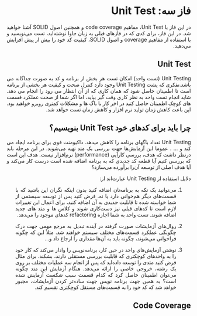 <div dir="rtl" align='justify'>

#  فاز سه: Unit Test

در این فاز با Unit Test،
مفاهیم code coverage
و همچنین اصول SOLID
آشنا خواهید شد. در این فاز، برای کدی که در فازهای قبلی به زبان جاوا نوشته‌اید، تست می‌نویسید و با استفاده از مفاهیم coverage
و اصول SOLID،
کیفیت کد خود را بیش از پیش افزایش می‌دهید.

## Unit Test

Unit Testing
(تست واحد) امکان تست هر بخش از برنامه و کد به صورت جداگانه می باشد.تفکری که پشت Unit Testing
وجود دارد کنترل صحت و کیفیت هر بخشی از برنامه است تا اطمینان حاصل شود که همان کاری که از آن انتظار می رود را انجام می دهد.
شاید انجام تست واحد به نظر کاری وقت گیر بیاید، اما اگر شما از صحت عملکرد قسمت های کوچک اطمینان حاصل کنید در اخر کار با باگ ها و مشکلات کمتری روبرو خواهید بود.
این باعث کاهش زمان تولید نرم افزار و کاهش زمان تست خواهد شد.

## چرا باید برای کدهای خود Unit Test بنویسیم؟

Unit Testing
تعداد باگهای برنامه را کاهش میدهد. داکیومنت قوی برای برنامه ایجاد می کند و ... . عموما این آزمایش‌ها جهت بررسی یک متد تهیه می‌شوند.
در این مرحله باید درنظر داشت که هدف، بررسی کارآیی (performance)
نرم‌افزار نیست. هدف این است که بررسی کنیم آیا قطعه کد جدیدی که به برنامه اضافه شده است درست کار می‌کند و آیا هدف اصلی از توسعه آن‌را برآورده می‌سازد؟

دلایل استفاده از Unit Testing
عبارت‌اند از:

1. می‌توانید یک تکه به برنامه‌تان اضافه کنید بدون اینکه نگران این باشید که با قسمت‌های دیگر هم‌خوانی دارد یا نه.
فرض کنید پس از توسعه سیستمی از شما خواسته شده تا قابلیت جدیدی به آن اضافه کنید، برای اعمال این تغییرات لازم است تا کدهای قبلی نیز دست‌کاری شوند و
کلاس ها و متد های جدید اضافه شوند. تست واحد به شما اجازه refactoring
کدهای موجود را می‌دهد.

1. روال‌های آزمایشات صورت گرفته در آینده تبدیل به مرجع مهمی جهت درک چگونگی عملکرد قسمت‌های مختلف سیستم خواهند شد. مثلاً این که چگونه فراخوانی می‌شوند، چگونه باید به آن‌ها مقداری را ارجاع داد و...

1. نوشتن آزمایش‌های واحد در حین کار، برنامه‌نویس را وادار می‌کند که کار خود را به واحدهای کوچکتری که قابلیت بررسی مستقلی دارند، بشکند. برای مثال فرض کنید متدی را توسعه داده‌اید که پس از انجام سه عملیات مختلف بر روی یک رشته، خروجی خاصی را ارائه می‌دهد. هنگام آزمایش این متد چگونه می‌توان اطمینان حاصل کرد که کدام قسمت سبب شکست آزمایش شده است؟ به همین جهت برنامه نویس جهت ساده‌تر کردن آزمایشات، مجبور خواهد شد که کد خود را به قسمت‌های مستقل کوچکتری تقسیم کند.

## Code Coverage



</div>